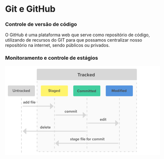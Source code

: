 # Git e GitHub
### Controle de versão de código

O GitHub é uma plataforma web que serve como repositório de código, utilizando de recursos do GIT para que possamos centralizar nosso repositório na internet, sendo públicos ou privados. 

### Monitoramento e controle de estágios

![](estagiosgit.png)

